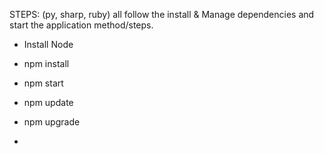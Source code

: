 
STEPS: (py, sharp, ruby) all follow the install & Manage dependencies and start the application method/steps.
* Install Node
* npm install
* npm start

* npm update
* npm upgrade
* 